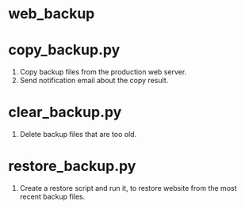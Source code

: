 # web_backup

# copy_backup.py
1. Copy backup files from the production web server.
2. Send notification email about the copy result.

# clear_backup.py
1. Delete backup files that are too old.

# restore_backup.py
1. Create a restore script and run it, to restore website from the most recent backup files.
